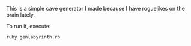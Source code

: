 This is a simple cave generator I made because I have roguelikes on the brain
lately.

To run it, execute:

```
ruby genlabyrinth.rb
```

